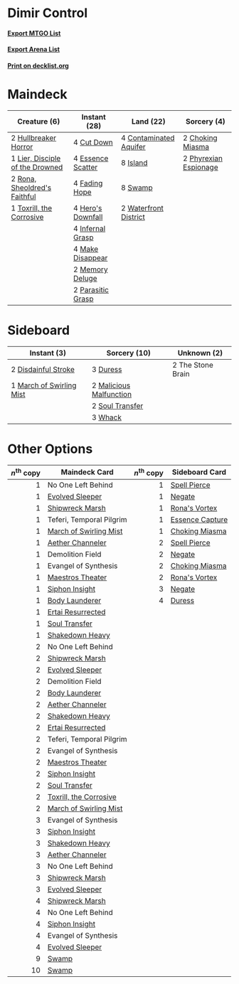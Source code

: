 # Dimir Control

#### [Export MTGO List](../collection/Dimir%20Control/Dimir%20Control.txt)
#### [Export Arena List](../collection/Dimir%20Control/Dimir%20Control_arena.txt)
#### [Print on decklist.org](http://decklist.org/?deckmain=2%09Choking%20Miasma%0A4%09Contaminated%20Aquifer%0A4%09Cut%20Down%0A4%09Essence%20Scatter%0A4%09Fading%20Hope%0A4%09Hero's%20Downfall%0A2%09Hullbreaker%20Horror%0A4%09Infernal%20Grasp%0A8%09Island%0A1%09Lier,%20Disciple%20of%20the%20Drowned%0A4%09Make%20Disappear%0A2%09Memory%20Deluge%0A2%09Parasitic%20Grasp%0A2%09Phyrexian%20Espionage%0A2%09Rona,%20Sheoldred's%20Faithful%0A8%09Swamp%0A1%09Toxrill,%20the%20Corrosive%0A2%09Waterfront%20District&deckside=2%09Disdainful%20Stroke%0A3%09Duress%0A2%09Malicious%20Malfunction%0A1%09March%20of%20Swirling%20Mist%0A2%09Soul%20Transfer%0A2%09The%20Stone%20Brain%0A3%09Whack)
# Maindeck

|                                               Creature (6)                                               |                                        Instant (28)                                        |                                            Land (22)                                            |                                          Sorcery (4)                                           |
|----------------------------------------------------------------------------------------------------------|--------------------------------------------------------------------------------------------|-------------------------------------------------------------------------------------------------|------------------------------------------------------------------------------------------------|
|2 [Hullbreaker Horror](http://gatherer.wizards.com/Pages/Card/Details.aspx?multiverseid=540902)           |4 [Cut Down](http://gatherer.wizards.com/Pages/Card/Details.aspx?multiverseid=574569)       |4 [Contaminated Aquifer](http://gatherer.wizards.com/Pages/Card/Details.aspx?multiverseid=574725)|2 [Choking Miasma](http://gatherer.wizards.com/Pages/Card/Details.aspx?multiverseid=574566)     |
|1 [Lier, Disciple of the Drowned](http://gatherer.wizards.com/Pages/Card/Details.aspx?multiverseid=534821)|4 [Essence Scatter](http://gatherer.wizards.com/Pages/Card/Details.aspx?multiverseid=426754)|8 [Island](http://gatherer.wizards.com/Pages/Card/Details.aspx?multiverseid=439857)              |2 [Phyrexian Espionage](http://gatherer.wizards.com/Pages/Card/Details.aspx?multiverseid=574540)|
|2 [Rona, Sheoldred's Faithful](http://gatherer.wizards.com/Pages/Card/Details.aspx?multiverseid=574696)   |4 [Fading Hope](http://gatherer.wizards.com/Pages/Card/Details.aspx?multiverseid=534812)    |8 [Swamp](http://gatherer.wizards.com/Pages/Card/Details.aspx?multiverseid=439858)               |                                                                                                |
|1 [Toxrill, the Corrosive](http://gatherer.wizards.com/Pages/Card/Details.aspx?multiverseid=540984)       |4 [Hero's Downfall](http://gatherer.wizards.com/Pages/Card/Details.aspx?multiverseid=373575)|2 [Waterfront District](http://gatherer.wizards.com/Pages/Card/Details.aspx?multiverseid=555460) |                                                                                                |
|                                                                                                          |4 [Infernal Grasp](http://gatherer.wizards.com/Pages/Card/Details.aspx?multiverseid=534880) |                                                                                                 |                                                                                                |
|                                                                                                          |4 [Make Disappear](http://gatherer.wizards.com/Pages/Card/Details.aspx?multiverseid=555250) |                                                                                                 |                                                                                                |
|                                                                                                          |2 [Memory Deluge](http://gatherer.wizards.com/Pages/Card/Details.aspx?multiverseid=534825)  |                                                                                                 |                                                                                                |
|                                                                                                          |2 [Parasitic Grasp](http://gatherer.wizards.com/Pages/Card/Details.aspx?multiverseid=540973)|                                                                                                 |                                                                                                |


# Sideboard

|                                            Instant (3)                                            |                                           Sorcery (10)                                           |   Unknown (2)   |
|---------------------------------------------------------------------------------------------------|--------------------------------------------------------------------------------------------------|-----------------|
|2 [Disdainful Stroke](http://gatherer.wizards.com/Pages/Card/Details.aspx?multiverseid=420705)     |3 [Duress](http://gatherer.wizards.com/Pages/Card/Details.aspx?multiverseid=14557)                |2 The Stone Brain|
|1 [March of Swirling Mist](http://gatherer.wizards.com/Pages/Card/Details.aspx?multiverseid=548358)|2 [Malicious Malfunction](http://gatherer.wizards.com/Pages/Card/Details.aspx?multiverseid=548410)|                 |
|                                                                                                   |2 [Soul Transfer](http://gatherer.wizards.com/Pages/Card/Details.aspx?multiverseid=548423)        |                 |
|                                                                                                   |3 [Whack](http://gatherer.wizards.com/Pages/Card/Details.aspx?multiverseid=555300)                |                 |


# Other Options

|*n*<sup>th</sup> copy|                                          Maindeck Card                                          |*n*<sup>th</sup> copy|                                      Sideboard Card                                      |
|--------------------:|-------------------------------------------------------------------------------------------------|--------------------:|------------------------------------------------------------------------------------------|
|                    1|No One Left Behind                                                                               |                    1|[Spell Pierce](http://gatherer.wizards.com/Pages/Card/Details.aspx?multiverseid=425876)   |
|                    1|[Evolved Sleeper](http://gatherer.wizards.com/Pages/Card/Details.aspx?multiverseid=574573)       |                    1|[Negate](http://gatherer.wizards.com/Pages/Card/Details.aspx?multiverseid=423707)         |
|                    1|[Shipwreck Marsh](http://gatherer.wizards.com/Pages/Card/Details.aspx?multiverseid=535066)       |                    1|[Rona's Vortex](http://gatherer.wizards.com/Pages/Card/Details.aspx?multiverseid=574543)  |
|                    1|Teferi, Temporal Pilgrim                                                                         |                    1|[Essence Capture](http://gatherer.wizards.com/Pages/Card/Details.aspx?multiverseid=457181)|
|                    1|[March of Swirling Mist](http://gatherer.wizards.com/Pages/Card/Details.aspx?multiverseid=548358)|                    1|[Choking Miasma](http://gatherer.wizards.com/Pages/Card/Details.aspx?multiverseid=574566) |
|                    1|[Aether Channeler](http://gatherer.wizards.com/Pages/Card/Details.aspx?multiverseid=574522)      |                    2|[Spell Pierce](http://gatherer.wizards.com/Pages/Card/Details.aspx?multiverseid=425876)   |
|                    1|Demolition Field                                                                                 |                    2|[Negate](http://gatherer.wizards.com/Pages/Card/Details.aspx?multiverseid=423707)         |
|                    1|Evangel of Synthesis                                                                             |                    2|[Choking Miasma](http://gatherer.wizards.com/Pages/Card/Details.aspx?multiverseid=574566) |
|                    1|[Maestros Theater](http://gatherer.wizards.com/Pages/Card/Details.aspx?multiverseid=555452)      |                    2|[Rona's Vortex](http://gatherer.wizards.com/Pages/Card/Details.aspx?multiverseid=574543)  |
|                    1|[Siphon Insight](http://gatherer.wizards.com/Pages/Card/Details.aspx?multiverseid=535037)        |                    3|[Negate](http://gatherer.wizards.com/Pages/Card/Details.aspx?multiverseid=423707)         |
|                    1|[Body Launderer](http://gatherer.wizards.com/Pages/Card/Details.aspx?multiverseid=555269)        |                    4|[Duress](http://gatherer.wizards.com/Pages/Card/Details.aspx?multiverseid=14557)          |
|                    1|[Ertai Resurrected](http://gatherer.wizards.com/Pages/Card/Details.aspx?multiverseid=574679)     |                     |                                                                                          |
|                    1|[Soul Transfer](http://gatherer.wizards.com/Pages/Card/Details.aspx?multiverseid=548423)         |                     |                                                                                          |
|                    1|[Shakedown Heavy](http://gatherer.wizards.com/Pages/Card/Details.aspx?multiverseid=555296)       |                     |                                                                                          |
|                    2|No One Left Behind                                                                               |                     |                                                                                          |
|                    2|[Shipwreck Marsh](http://gatherer.wizards.com/Pages/Card/Details.aspx?multiverseid=535066)       |                     |                                                                                          |
|                    2|[Evolved Sleeper](http://gatherer.wizards.com/Pages/Card/Details.aspx?multiverseid=574573)       |                     |                                                                                          |
|                    2|Demolition Field                                                                                 |                     |                                                                                          |
|                    2|[Body Launderer](http://gatherer.wizards.com/Pages/Card/Details.aspx?multiverseid=555269)        |                     |                                                                                          |
|                    2|[Aether Channeler](http://gatherer.wizards.com/Pages/Card/Details.aspx?multiverseid=574522)      |                     |                                                                                          |
|                    2|[Shakedown Heavy](http://gatherer.wizards.com/Pages/Card/Details.aspx?multiverseid=555296)       |                     |                                                                                          |
|                    2|[Ertai Resurrected](http://gatherer.wizards.com/Pages/Card/Details.aspx?multiverseid=574679)     |                     |                                                                                          |
|                    2|Teferi, Temporal Pilgrim                                                                         |                     |                                                                                          |
|                    2|Evangel of Synthesis                                                                             |                     |                                                                                          |
|                    2|[Maestros Theater](http://gatherer.wizards.com/Pages/Card/Details.aspx?multiverseid=555452)      |                     |                                                                                          |
|                    2|[Siphon Insight](http://gatherer.wizards.com/Pages/Card/Details.aspx?multiverseid=535037)        |                     |                                                                                          |
|                    2|[Soul Transfer](http://gatherer.wizards.com/Pages/Card/Details.aspx?multiverseid=548423)         |                     |                                                                                          |
|                    2|[Toxrill, the Corrosive](http://gatherer.wizards.com/Pages/Card/Details.aspx?multiverseid=540984)|                     |                                                                                          |
|                    2|[March of Swirling Mist](http://gatherer.wizards.com/Pages/Card/Details.aspx?multiverseid=548358)|                     |                                                                                          |
|                    3|Evangel of Synthesis                                                                             |                     |                                                                                          |
|                    3|[Siphon Insight](http://gatherer.wizards.com/Pages/Card/Details.aspx?multiverseid=535037)        |                     |                                                                                          |
|                    3|[Shakedown Heavy](http://gatherer.wizards.com/Pages/Card/Details.aspx?multiverseid=555296)       |                     |                                                                                          |
|                    3|[Aether Channeler](http://gatherer.wizards.com/Pages/Card/Details.aspx?multiverseid=574522)      |                     |                                                                                          |
|                    3|No One Left Behind                                                                               |                     |                                                                                          |
|                    3|[Shipwreck Marsh](http://gatherer.wizards.com/Pages/Card/Details.aspx?multiverseid=535066)       |                     |                                                                                          |
|                    3|[Evolved Sleeper](http://gatherer.wizards.com/Pages/Card/Details.aspx?multiverseid=574573)       |                     |                                                                                          |
|                    4|[Shipwreck Marsh](http://gatherer.wizards.com/Pages/Card/Details.aspx?multiverseid=535066)       |                     |                                                                                          |
|                    4|No One Left Behind                                                                               |                     |                                                                                          |
|                    4|[Siphon Insight](http://gatherer.wizards.com/Pages/Card/Details.aspx?multiverseid=535037)        |                     |                                                                                          |
|                    4|Evangel of Synthesis                                                                             |                     |                                                                                          |
|                    4|[Evolved Sleeper](http://gatherer.wizards.com/Pages/Card/Details.aspx?multiverseid=574573)       |                     |                                                                                          |
|                    9|[Swamp](http://gatherer.wizards.com/Pages/Card/Details.aspx?multiverseid=439858)                 |                     |                                                                                          |
|                   10|[Swamp](http://gatherer.wizards.com/Pages/Card/Details.aspx?multiverseid=439858)                 |                     |                                                                                          |


